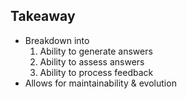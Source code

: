 ## Takeaway

   * Breakdown into
      1. Ability to generate answers
      1. Ability to assess answers
      1. Ability to process feedback
   * Allows for maintainability & evolution